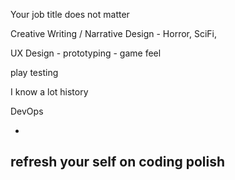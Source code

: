 Your job title does not matter

Creative Writing / Narrative Design - Horror, SciFi, 

UX Design - prototyping - game feel

play testing

I know a lot history

DevOps

-
refresh your self on coding
polish
-



